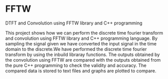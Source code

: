 # FFTW
DTFT and Convolution using FFTW library and C++ programming

This project shows how we can perform the discrete time fourier transform
and convolution using FFTW library and C++ programming language. By
sampling the signal given we have converted the input signal in the time
domain to the discrete.We have performed the discrete time fourier transform by using the inbuild libraray functions. The outputs obtained by the
convolution using FFTW are compared with the outputs obtained from the
pure C++ programming to check the validity and accuracy. The compared
data is stored to text files and graphs are plotted to compare.
